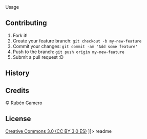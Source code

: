 <snippet>
  <content><![CDATA[
# ${1:Edustance Cloud web}
Project created for Essi Projects UK
## Installation

## Usage

## Contributing
1. Fork it!
2. Create your feature branch: `git checkout -b my-new-feature`
3. Commit your changes: `git commit -am 'Add some feature'`
4. Push to the branch: `git push origin my-new-feature`
5. Submit a pull request :D
## History

## Credits
© Rubén Gamero
## License
<a href="https://creativecommons.org/licenses/by/3.0/es/">Creative Commons 3.0 (CC BY 3.0 ES)</a>
]]></content>
  <tabTrigger>readme</tabTrigger>
</snippet>
